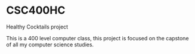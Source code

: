 # CSC400HC
Healthy Cocktails project

This is a 400 level computer class, this project is focused on the capstone of all my computer science studies.
